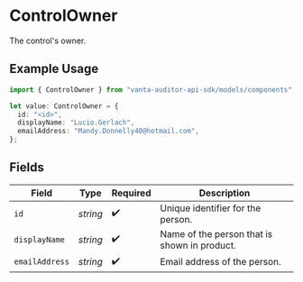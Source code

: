 # ControlOwner

The control's owner.

## Example Usage

```typescript
import { ControlOwner } from "vanta-auditor-api-sdk/models/components";

let value: ControlOwner = {
  id: "<id>",
  displayName: "Lucio.Gerlach",
  emailAddress: "Mandy.Donnelly40@hotmail.com",
};
```

## Fields

| Field                                        | Type                                         | Required                                     | Description                                  |
| -------------------------------------------- | -------------------------------------------- | -------------------------------------------- | -------------------------------------------- |
| `id`                                         | *string*                                     | :heavy_check_mark:                           | Unique identifier for the person.            |
| `displayName`                                | *string*                                     | :heavy_check_mark:                           | Name of the person that is shown in product. |
| `emailAddress`                               | *string*                                     | :heavy_check_mark:                           | Email address of the person.                 |